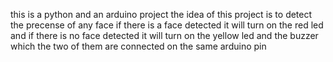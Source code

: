 this is a python and an arduino project
the idea of this project is to detect the precense of any face 
if there is a face detected it will turn on the red led
and if there is no face detected it will turn on the yellow led and the buzzer which the two of them are connected on the same arduino pin
